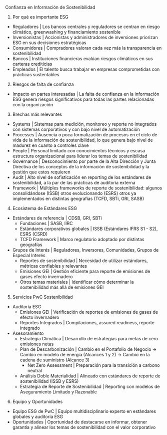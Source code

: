 Confianza en Información de Sostenibilidad
1. Por qué es importante ESG
* Reguladores | Los bancos centrales y reguladores se centran en riesgo climático, greenwashing y financiamiento sostenible
* Inversionistas | Accionistas y administradores de inversiones priorizan ESG en sus decisiones estratégicas
* Consumidores | Compradores valoran cada vez más la transparencia en sostenibilidad
* Bancos | Instituciones financieras evalúan riesgos climáticos en sus carteras crediticias
* Empleados | El talento busca trabajar en empresas comprometidas con prácticas sustentables
2. Riesgos de falta de confianza
* Impacto en partes interesadas | La falta de confianza en la información ESG genera riesgos significativos para todas las partes relacionadas con la organización
3. Brechas más relevantes
* Systems | Sistemas para medición, monitoreo y reporte no integrados con sistemas corporativos y con bajo nivel de automatización
* Processes | Ausencia o poca formalización de procesos en el ciclo de vida de la información de sostenibilidad, lo que genera bajo nivel de madurez en cuanto a controles clave
* People | Personal limitado con conocimientos técnicos y escasa estructura organizacional para liderar los temas de sostenibilidad
* Governance | Desconocimiento por parte de la Alta Dirección y Junta Directiva de los conceptos de la información de sostenibilidad y la gestión que estos requieren
* Audit | Alto nivel de sofisticación en reporting de los estándares de sostenibilidad, a la par de las prácticas de auditoría externa
* Framework | Múltiples frameworks de reporte de sostenibilidad: algunos consolidándose (ISSB) otros evolucionando (ESRS) otros ya implementados en distintas geografías (TCFD, SBTi, GRI, SASB)
4. Ecosistema de Estándares ESG
* Estándares de referencia | CDSB, GRI, SBTi
   * Fundaciones | SASB, IIRC
   * Estándares corporativos globales | ISSB (Estándares IFRS S1 - S2), ESRS (CSRD)
   * TCFD Framework | Marco regulatorio adoptado por distintas geografías
* Grupos de Interés | Reguladores, Inversores, Comunidades, Grupos de Especial Interés
   * Reportes de sostenibilidad | Necesidad de utilizar estándares, métricas confiables y relevantes
   * Emisiones GEI | Gestión eficiente para reporte de emisiones de gases efecto invernadero
   * Otros temas materiales | Identificar cómo determinar la sostenibilidad más allá de emisiones GEI
5. Servicios PwC Sostenibilidad
* Auditoría ESG
   * Emisiones GEI | Verificación de reportes de emisiones de gases de efecto invernadero
   * Reportes Integrados | Compilaciones, assured readiness, reporte integrado
* Asesoramiento
   * Estrategia Climática | Desarrollo de estrategias para metas de cero emisiones netas
   * Plan de Descarbonización | Cambio en el Portafolio de Negocio -> Cambio en modelo de energía (Alcances 1 y 2) -> Cambio en la cadena de suministro (Alcance 3)
      * Net Zero Assessment | Preparación para la transición a carbono neutral
   * Análisis Doble Materialidad | Alineado con estándares de reporte de sostenibilidad (ISSB y ESRS)
   * Estrategia de Reporte de Sostenibilidad | Reporting con modelos de Aseguramiento Limitado y Razonable
6. Equipo y Oportunidades
* Equipo ESG de PwC | Equipo multidisciplinario experto en estándares globales y auditoría ESG
* Oportunidades | Oportunidad de destacarse en informar, obtener garantía y alinear los temas de sostenibilidad con el valor corporativo